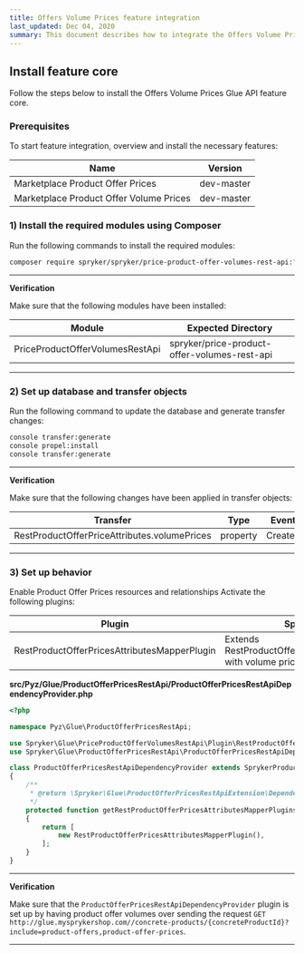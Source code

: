 ```yaml
---
title: Offers Volume Prices feature integration
last_updated: Dec 04, 2020
summary: This document describes how to integrate the Offers Volume Prices Glue API feature into a Spryker project.
---
```


## Install feature core
Follow the steps below to install the Offers Volume Prices Glue API feature core.

### Prerequisites

To start feature integration, overview and install the necessary features:

| Name | Version |
|-|-|
| Marketplace Product Offer Prices | dev-master |
| Marketplace Product Offer Volume Prices | dev-master |

### 1) Install the required modules using Composer
Run the following commands to install the required modules:
```bash
composer require spryker/spryker/price-product-offer-volumes-rest-api:"^0.1.0" --update-with-dependencies
```

---
**Verification**

Make sure that the following modules have been installed:

| Module | Expected Directory |
|-|-|
| PriceProductOfferVolumesRestApi | spryker/price-product-offer-volumes-rest-api |

---

### 2) Set up database and transfer objects
Run the following command to update the database and generate transfer changes:
```bash
console transfer:generate
console propel:install
console transfer:generate
```

---
**Verification**

Make sure that the following changes have been applied in transfer objects:

| Transfer | Type | Event | Path |
|-|-|-|-|
| RestProductOfferPriceAttributes.volumePrices | property | Created | src/Generated/Shared/Transfer/RestProductOffersAttributesTransfer |

---

### 3) Set up behavior
Enable Product Offer Prices resources and relationships
Activate the following plugins:

| Plugin | Specification | Prerequisites | Namespace |
|-|-|-|-|
| RestProductOfferPricesAttributesMapperPlugin | Extends RestProductOfferPricesAttributesTransfer with volume price data | None | Spryker\Glue\PriceProductOfferVolumesRestApi\Plugin |

**src/Pyz/Glue/ProductOfferPricesRestApi/ProductOfferPricesRestApiDependencyProvider.php**

```php
<?php

namespace Pyz\Glue\ProductOfferPricesRestApi;

use Spryker\Glue\PriceProductOfferVolumesRestApi\Plugin\RestProductOfferPricesAttributesMapperPlugin;
use Spryker\Glue\ProductOfferPricesRestApi\ProductOfferPricesRestApiDependencyProvider as SprykerProductPricesRestApiDependencyProvider;

class ProductOfferPricesRestApiDependencyProvider extends SprykerProductPricesRestApiDependencyProvider
{
    /**
     * @return \Spryker\Glue\ProductOfferPricesRestApiExtension\Dependency\Plugin\RestProductOfferPricesAttributesMapperPluginInterface[]
     */
    protected function getRestProductOfferPricesAttributesMapperPlugins(): array
    {
        return [
            new RestProductOfferPricesAttributesMapperPlugin(),
        ];
    }
}
```

---
**Verification**

Make sure that the `ProductOfferPricesRestApiDependencyProvider` plugin is set up by having product offer volumes over sending the request `GET http://glue.mysprykershop.com//concrete-products/{concreteProductId}?include=product-offers,product-offer-prices`.

---

